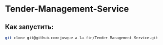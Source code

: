 # Tender-Management-Service
## Как запустить:
```bash
git clone git@github.com:jusque-a-la-fin/Tender-Management-Service.git && cd Tender-Management-Service && docker compose up --build
```
